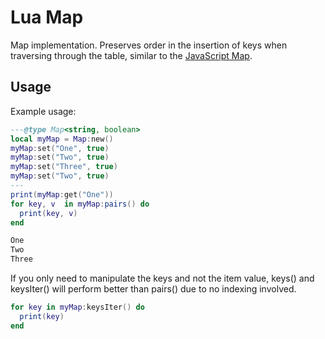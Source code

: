 # Lua Map

Map implementation. Preserves order in the insertion of keys when traversing through the table, similar to the
[JavaScript Map](https://developer.mozilla.org/en-US/docs/Web/JavaScript/Reference/Global_Objects/Map).


## Usage
Example usage:
```lua
---@type Map<string, boolean>
local myMap = Map:new()
myMap:set("One", true)
myMap:set("Two", true)
myMap:set("Three", true)
myMap:set("Two", true)
---
print(myMap:get("One"))
for key, v  in myMap:pairs() do
  print(key, v)
end
```

```sh
One
Two
Three
```

If you only need to manipulate the keys and not the item value, keys() and
keysIter() will perform better than pairs() due to no indexing involved.
```lua
for key in myMap:keysIter() do
  print(key)
end
```
